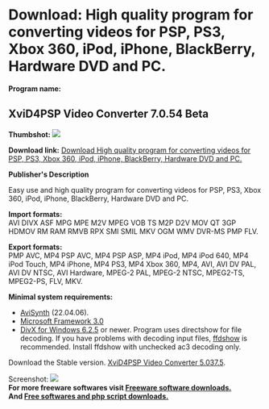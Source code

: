 # Download: High quality program for converting videos for PSP, PS3, Xbox 360, iPod, iPhone, BlackBerry, Hardware DVD and PC.

**Program name:**

## XviD4PSP Video Converter 7.0.54 Beta

  
**Thumbshot:** ![](http://www.freewarefiles.com/screenshot/xvid4psp_md.jpg)   
  
**Download link:** [Download High quality program for converting videos for PSP, PS3, Xbox 360, iPod, iPhone, BlackBerry, Hardware DVD and PC.](http://freesoftwares.boysofts.com/XviDPSP-Video-Converter_program_22212.html)  
  


**Publisher's Description**  
  


Easy use and high quality program for converting videos for PSP, PS3, Xbox 360, iPod, iPhone, BlackBerry, Hardware DVD and PC. 

**Import formats:**  
AVI DIVX ASF MPG MPE M2V MPEG VOB TS M2P D2V MOV QT 3GP HDMOV RM RAM RMVB RPX SMI SMIL MKV OGM WMV DVR-MS PMP FLV.

**Export formats:**  
PMP AVC, MP4 PSP AVC, MP4 PSP ASP, MP4 iPod, MP4 iPod 640, MP4 iPod Touch, MP4 iPhone, MP4 PS3, MP4 Xbox 360, MP4, AVI, AVI DV PAL, AVI DV NTSC, AVI Hardware, MPEG-2 PAL, MPEG-2 NTSC, MPEG2-TS, MPEG2-PS, FLV, MKV.

**Minimal system requirements:**

  * [AviSynth](http://www.freewarefiles.com/AviSynth-RC_program_19362.html) (22.04.06). 
  * [Microsoft Framework 3.0](http://www.freewarefiles.com/Microsoft-NET-Framework-3-Redistributable_program_21373.html)
  * [DivX for Windows 6.2.5](http://www.freewarefiles.com/DivX-For-Windows_program_20870.html) or newer. 
Program uses directshow for file decoding. If you have problems with decoding input files, [ffdshow](http://www.freewarefiles.com/FFDShow-MPEG-4-Video-Decoder_program_13645.html) is recommended. Install ffdshow with unchecked ac3 decoding only. 

Download the Stable version. [XviD4PSP Video Converter 5.037.5](http://winnydows.com/downloads/XviD4PSP/XviD4PSP_5037_full.exe). 

  
  
Screenshot: ![](http://www.freewarefiles.com/screenshot/xvid4psp.jpg)   
**For more freeware softwares visit [Freeware software downloads.](http://freesoftwares.boysofts.com/)**   
**And [Free softwares and php script downloads.](http://www.boysofts.com/)**

